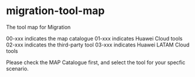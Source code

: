 # migration-tool-map
The tool map for Migration

00-xxx indicates the map catalogue
01-xxx indicates Huawei Cloud tools
02-xxx indicates the third-party tool
03-xxx indicates Huawei LATAM Cloud tools

Please check the MAP Catalogue first, and select the tool for your specfic scenario.
